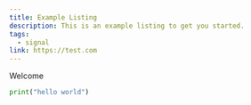 ```yaml
---
title: Example Listing
description: This is an example listing to get you started.
tags:
  - signal
link: https://test.com
---
```


Welcome

```py
print("hello world")
```